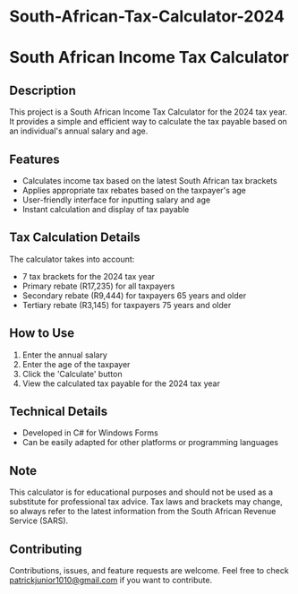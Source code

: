 # South-African-Tax-Calculator-2024
# South African Income Tax Calculator

## Description
This project is a South African Income Tax Calculator for the 2024 tax year. It provides a simple and efficient way to calculate the tax payable based on an individual's annual salary and age.

## Features
- Calculates income tax based on the latest South African tax brackets
- Applies appropriate tax rebates based on the taxpayer's age
- User-friendly interface for inputting salary and age
- Instant calculation and display of tax payable

## Tax Calculation Details
The calculator takes into account:
- 7 tax brackets for the 2024 tax year
- Primary rebate (R17,235) for all taxpayers
- Secondary rebate (R9,444) for taxpayers 65 years and older
- Tertiary rebate (R3,145) for taxpayers 75 years and older

## How to Use
1. Enter the annual salary
2. Enter the age of the taxpayer
3. Click the 'Calculate' button
4. View the calculated tax payable for the 2024 tax year

## Technical Details
- Developed in C# for Windows Forms
- Can be easily adapted for other platforms or programming languages

## Note
This calculator is for educational purposes and should not be used as a substitute for professional tax advice. Tax laws and brackets may change, so always refer to the latest information from the South African Revenue Service (SARS).

## Contributing
Contributions, issues, and feature requests are welcome. Feel free to check patrickjunior1010@gmail.com if you want to contribute.


